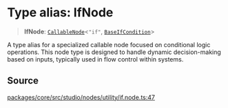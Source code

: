 # Type alias: IfNode

> **IfNode**: [`CallableNode`](../../../interfaces/CallableNode.md)\<`"if"`, [`BaseIfCondition`](../../../../condition/classes/BaseIfCondition.md)\>

A type alias for a specialized callable node focused on conditional logic operations.
This node type is designed to handle dynamic decision-making based on inputs,
typically used in flow control within systems.

## Source

[packages/core/src/studio/nodes/utility/if.node.ts:47](https://github.com/VictorS67/encre/blob/42c3bddca4be2d23ad959c1c99381eefbf43789c/packages/core/src/studio/nodes/utility/if.node.ts#L47)
